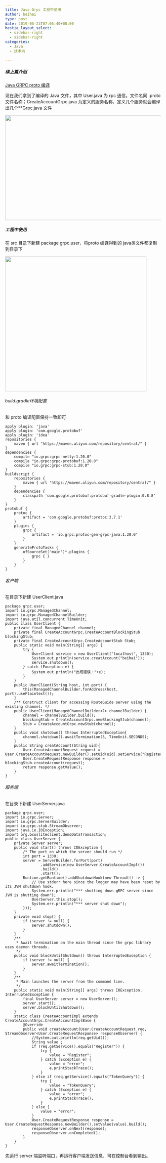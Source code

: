 ```yaml
---
title: Java Grpc 工程中使用
author: beihai
type: post
date: 2019-05-23T07:06:40+00:00
hestia_layout_select:
  - sidebar-right
  - sidebar-right
categories:
  - Java
  - 技术向

---
```

##### 续上篇介绍

<a href="https://www.wingsxdu.com/?p=1216" target="_blank" rel="noopener noreferrer">Java GRPC proto 编译</a>
  
现在我们拿到了编译的 Java 文件，其中 User.java 为 rpc 通信，文件名同 .proto 文件名称；CreateAccountGrpc.java 为定义的服务名称，定义几个服务就会编译出几个**Grpc.java 文件
  
<img src="https://www.wingsxdu.com/wp-content/uploads/2019/05/java-proto-1-name-1-1.png" alt="" width="646" height="340" class="size-full wp-image-1228 aligncenter" />

##### 工程中使用

在 src 目录下新建 package grpc.user，将proto 编译得到的 java类文件都复制到目录下
  
<img src="https://www.wingsxdu.com/wp-content/uploads/2019/05/java-proto-1-use-1-1.png" alt="" width="457" height="437" class="size-full wp-image-1229 aligncenter" />

###### build.gradle环境配置

和 proto 编译配置保持一致即可

<pre class="pure-highlightjs"><code class="null">apply plugin: 'java'
apply plugin: 'com.google.protobuf'
apply plugin: 'idea'
repositories {
    maven { url "https://maven.aliyun.com/repository/central/" }
}
dependencies {
    compile "io.grpc:grpc-netty:1.20.0"
    compile "io.grpc:grpc-protobuf:1.20.0"
    compile "io.grpc:grpc-stub:1.20.0"
}
buildscript {
    repositories {
        maven { url "https://maven.aliyun.com/repository/central/" }
    }
    dependencies {
        classpath 'com.google.protobuf:protobuf-gradle-plugin:0.8.8'
    }
}
protobuf {
    protoc {
        artifact = 'com.google.protobuf:protoc:3.7.1'
    }
    plugins {
        grpc {
            artifact = 'io.grpc:protoc-gen-grpc-java:1.20.0'
        }
    }
    generateProtoTasks {
        ofSourceSet('main')*.plugins {
            grpc { }
        }
    }
}</code></pre>

###### 客户端

在目录下新建 UserClient.java

<pre class="pure-highlightjs"><code class="java">package grpc.user;
import io.grpc.ManagedChannel;
import io.grpc.ManagedChannelBuilder;
import java.util.concurrent.TimeUnit;
public class UserClient {
    private final ManagedChannel channel;
    private final CreateAccountGrpc.CreateAccountBlockingStub blockingStub;
    private final CreateAccountGrpc.CreateAccountStub Stub;
    public static void main(String[] args) {
        try {
            UserClient service = new UserClient("localhost", 1330);
            System.out.println(service.creatAccount("beihai"));
            service.shutdown();
        } catch (Exception e) {
            System.out.println("出现错误："+e);
        }
    }
    public UserClient(String host, int port) {
        this(ManagedChannelBuilder.forAddress(host, port).usePlaintext());
    }
    /** Construct client for accessing RouteGuide server using the existing channel. */
    public UserClient(ManagedChannelBuilder&lt;?&gt; channelBuilder) {
        channel = channelBuilder.build();
        blockingStub = CreateAccountGrpc.newBlockingStub(channel);
        Stub = CreateAccountGrpc.newStub(channel);
    }
    public void shutdown() throws InterruptedException{
        channel.shutdown().awaitTermination(5, TimeUnit.SECONDS);
    }
    public String creatAccount(String uid){
        User.CreateAccountRequest request = User.CreateAccountRequest.newBuilder().setUid(uid).setService("Register").build();
        User.CreateRequestResponse response = blockingStub.createAccount(request);
        return response.getValue();
    }
}</code></pre>

###### 服务端

在目录下新建 UserServer.java

<pre class="pure-highlightjs"><code class="null">package grpc.user;
import io.grpc.Server;
import io.grpc.ServerBuilder;
import io.grpc.stub.StreamObserver;
import java.io.IOException;
import org.bcosliteclient.demoDataTransaction;
public class UserServer {
    private Server server;
    public void start() throws IOException {
        /* The port on which the server should run */
        int port = 1330;
        server = ServerBuilder.forPort(port)
                .addService(new UserServer.CreateAccountImpl())
                .build()
                .start();
        Runtime.getRuntime().addShutdownHook(new Thread(() -&gt; {
            // Use stderr here since the logger may have been reset by its JVM shutdown hook.
            System.err.println("*** shutting down gRPC server since JVM is shutting down");
            UserServer.this.stop();
            System.err.println("*** server shut down");
        }));
    }
    private void stop() {
        if (server != null) {
            server.shutdown();
        }
    }
    /**
     * Await termination on the main thread since the grpc library uses daemon threads.
     */
    public void blockUntilShutdown() throws InterruptedException {
        if (server != null) {
            server.awaitTermination();
        }
    }
    /**
     * Main launches the server from the command line.
     */
    public static void main(String[] args) throws IOException, InterruptedException {
        final UserServer server = new UserServer();
        server.start();
        server.blockUntilShutdown();
    }
    static class CreateAccountImpl extends CreateAccountGrpc.CreateAccountImplBase {
        @Override
        public void createAccount(User.CreateAccountRequest req, StreamObserver&lt;User.CreateRequestResponse&gt; responseObserver) {
            //System.out.println(req.getUid());
            String value ;
            if (req.getService().equals("Register")) {
                try {
                    value = "Register";
                } catch (Exception e) {
                    value = "error";
                    e.printStackTrace();
                }
            } else if (req.getService().equals("TokenQuery")) {
                try {
                    value = "TokenQuery";
                } catch (Exception e) {
                    value = "error";
                    e.printStackTrace();
                }
            } else {
                value = "error";
            }
            User.CreateRequestResponse response = User.CreateRequestResponse.newBuilder().setValue(value).build();
            responseObserver.onNext(response);
            responseObserver.onCompleted();
        }
    }
}</code></pre>

先运行 server 端监听端口，再运行客户端发送信息，可在控制台看到输出。